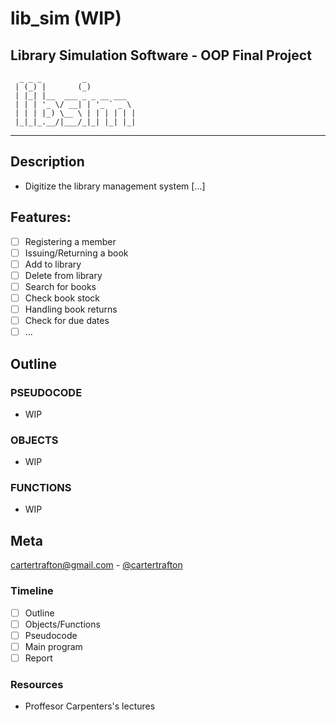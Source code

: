 # lib_sim (WIP)
Library Simulation Software - OOP Final Project
----------------------------------------------------------------------------
	  _ _ _         _           
	 | (_) |       (_)          
	 | |_| |__  ___ _ _ __ ___  
	 | | | '_ \/ __| | '_ ` _ \ 
	 | | | |_) \__ \ | | | | | |
	 |_|_|_.__/|___/_|_| |_| |_|
                            
 
----------------------------------------------------------------------------

## Description 
 - Digitize the library management system [...]
	
## Features:
  - [ ] Registering a member 
  - [ ] Issuing/Returning a book
  - [ ] Add to library
  - [ ] Delete from library	
  - [ ] Search for books
  - [ ] Check book stock
  - [ ] Handling book returns
  - [ ] Check for due dates
  - [ ] ...

## Outline
### PSEUDOCODE
- WIP

###  OBJECTS
- WIP

### FUNCTIONS
- WIP

## Meta
cartertrafton@gmail.com - [@cartertrafton](https://github.com/cartertrafton/)

### Timeline
- [ ] Outline
- [ ] Objects/Functions
- [ ] Pseudocode 
- [ ] Main program
- [ ] Report

### Resources
- Proffesor Carpenters's lectures













